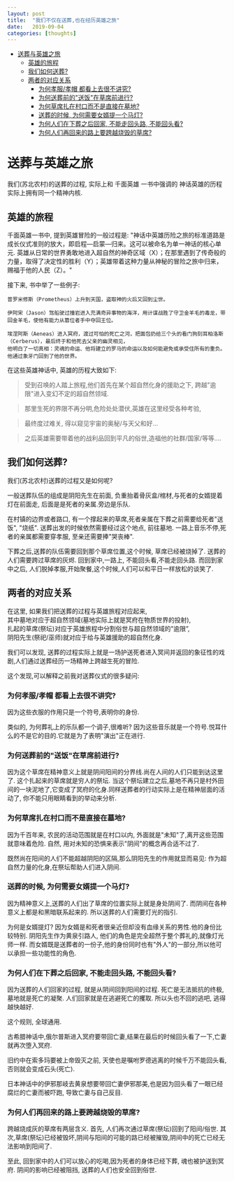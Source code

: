 ```yaml
---
layout: post
title:  "我们不仅在送葬,也在经历英雄之旅"
date:   2019-09-04
categories: [thoughts]
---
```

- [送葬与英雄之旅](#送葬与英雄之旅)
  - [英雄的旅程](#英雄的旅程)
  - [我们如何送葬?](#我们如何送葬)
  - [两者的对应关系](#两者的对应关系)
    - [为何孝服/孝帽 都看上去很不讲究?](#为何孝服孝帽-都看上去很不讲究)
    - [为何送葬前的"送饭"在草席前进行?](#为何送葬前的送饭在草席前进行)
    - [为何草席扎在村口而不是直接在墓地?](#为何草席扎在村口而不是直接在墓地)
    - [送葬的时候, 为何需要女婿提一个马灯?](#送葬的时候-为何需要女婿提一个马灯)
    - [为何人们在下葬之后回家, 不能走回头路, 不能回头看?](#为何人们在下葬之后回家-不能走回头路-不能回头看)
    - [为何人们再回来的路上要跨越烧毁的草席?](#为何人们再回来的路上要跨越烧毁的草席)

# 送葬与英雄之旅

我们(苏北农村)的送葬的过程, 实际上和 千面英雄 一书中强调的 神话英雄的历程 实际上拥有同一个精神内核. 

## 英雄的旅程

千面英雄一书中, 提到英雄冒险的一般过程是: "神话中英雄历险之旅的标准道路是成长仪式准则的放大，即启程—启蒙—归来。这可以被命名为单一神话的核心单元. 英雄从日常的世界勇敢地进入超自然的神奇区域（X）；在那里遇到了传奇般的力量，取得了决定性的胜利（Y）；英雄带着这种力量从神秘的冒险之旅中归来，赐福于他的人民（Z）。" 

接下来, 书中举了一些例子:

```
普罗米修斯（Prometheus）上升到天国，盗取神的火后又回到尘世。

伊阿宋（Jason）驾船驶过撞岩进入充满奇异事物的海洋，用计谋战胜了守卫金羊毛的毒龙，带回金羊毛，使他有能力从篡位者手中夺回王位。

埃涅阿斯（Aeneas）进入冥府，渡过可怕的死亡之河，把面包扔给三个头的看门狗刻耳柏洛斯（Cerberus），最后终于和他死去父亲的幽灵相见，
他明白了一切真相：灵魂的命运、他将建立的罗马的命运以及如何能避免或承受住所有的重负。他通过象牙门回到了他的世界。
```

在这些英雄神话中, 英雄的历程大致如下:   

>受到召唤的人踏上旅程,他们首先在某个超自然化身的援助之下, 跨越"逾限"进入变幻不定的超自然领域.

>那里生死的界限不再分明,危险处处潜伏,英雄在这里经受各种考验, 

>最终度过难关, 得以窥见宇宙的奥秘/与天父和好...

>之后英雄需要带着他的战利品回到平凡的俗世,造福他的社群/国家/等等.... 

## 我们如何送葬?

我们(苏北农村)送葬的过程又是如何呢? 

一般送葬队伍的组成是阴阳先生在前面, 负重抬着骨灰盒/棺材,与死者的女婿提着灯在前面走, 后面是是死者的亲属.旁边是乐队. 

在村镇的边界或者路口, 有一个撑起来的草席,死者亲属在下葬之前需要给死者"送饭", "烧纸". 送葬出发的时候依然需要经过这个地点, 前往墓地. 一路上音乐不停,死者的亲属都需要穿孝服, 至亲还需要捧"哭丧棒". 

下葬之后,送葬的队伍需要回到那个草席位置,这个时候, 草席已经被烧掉了. 送葬的人们需要跨过草席的灰烬. 回到家中,一路上, 不能回头看,不能走回头路. 而回到家中之后, 人们脱掉孝服,开始聚餐,这个时候,人们可以和平日一样放松的谈笑了. 

## 两者的对应关系

在这里, 如果我们把送葬的过程与英雄旅程对应起来,  
其中墓地对应于超自然领域(墓地实际上就是冥府在物质世界的投射),  
扎起的草席(祭坛)对应于英雄旅程中分割俗世与超自然领域的"逾限”,  
阴阳先生(祭祀/巫师)就对应于给与英雄援助的超自然化身.  

我们可以发现, 送葬的过程实际上就是一场护送死者进入冥间并返回的象征性的戏剧,人们通过送葬经历一场精神上跨越生死的冒险. 

这个发现,可以解释之前我对送葬仪式的很多疑问: 


### 为何孝服/孝帽 都看上去很不讲究? 

因为这些衣服的作用只是一个符号,表明你的身份. 

类似的, 为何葬礼上的乐队都一个调子,很难听? 
因为这些音乐就是一个符号.悦耳什么的不是它的目的.它就是为了表明"演出"正在进行.   

### 为何送葬前的"送饭"在草席前进行? 

因为这个草席在精神意义上就是阴间阳间的分界线.尚在人间的人们只能到达这里了. 这个扎起来的草席就是穷人的祭坛. 当这个祭坛建立之后,墓地不再只是村外田间的一块泥地了,它变成了冥府的化身.同样送葬者的行动实际上是在精神层面的活动了, 你不能只用眼睛看到的举动来分析.   

### 为何草席扎在村口而不是直接在墓地? 

因为千百年来, 农民的活动范围就是在村口以内, 外面就是"未知"了,离开这些范围就意味着危险. 自然, 用对未知的恐惧来表示"阴间"的概念再合适不过了. 

既然尚在阳间的人们不能超越阴阳的区隔,那么阴阳先生的作用就显而易见: 作为超自然力量的化身,在祭坛帮助人们进入阴间. 

### 送葬的时候, 为何需要女婿提一个马灯?

因为精神意义上,送葬的人们出了草席的位置实际上就是身处阴间了. 而阴间在各种意义上都是和黑暗联系起来的. 所以送葬的人们需要灯光的指引. 

为何是女婿提灯? 
因为女婿是和死者很亲近但却没有血缘关系的男性.他的身份比较特别. 阴阳先生作为黄泉引路人, 他们的角色是完全超然于整个葬礼的,就像灯光师一样. 而女婿既是送葬者的一份子,他的身份同时也有"外人"的一部分,所以他可以承担一些功能性的角色.   

### 为何人们在下葬之后回家, 不能走回头路, 不能回头看?

因为送葬的人们回家的过程, 就是从阴间回到阳间的过程. 死亡是无法抵抗的终极,墓地就是死亡的凝聚. 人们回家就是在逃避死亡的攫取. 所以头也不回的逃吧, 逃得越快越好. 

这个规则, 全球通用.

古希腊神话中,俄尔普斯进入冥府要带回亡妻,结果在最后的时候回头看了一下,亡妻就再次堕入冥府.

旧约中在索多玛要被上帝毁灭之前, 天使也是嘱咐罗德逃离的时候千万不能回头看,否则就会变成石头(死亡).

日本神话中的伊邪那岐去黄泉想要带回亡妻伊邪那美,也是因为回头看了一眼已经腐烂的亡妻而被吓跑, 导致亡妻与自己反目.
### 为何人们再回来的路上要跨越烧毁的草席? 

跨越烧成灰的草席有两层含义. 首先, 人们再次通过草席(祭坛)回到了阳间/俗世. 其次,草席(祭坛)已经被毁坏,阴间与阳间的可能的路已经被摧毁,阴间中的死亡已经无法影响到阳间了. 

至此, 回到家中的人们可以放心的吃喝,因为死者的身体已经下葬, 魂也被护送到冥府. 阴间的影响已经被阻挡, 送葬的人们也安全回到俗世.
